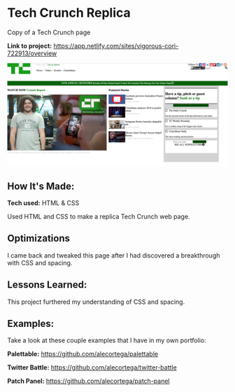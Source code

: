 # Tech Crunch Replica
Copy of a Tech Crunch page

**Link to project:** https://app.netlify.com/sites/vigorous-cori-722913/overview

![alt tag](TechCrunch.png)

## How It's Made:

**Tech used:** HTML & CSS

Used HTML and CSS to make a replica Tech Crunch web page.

## Optimizations
I came back and tweaked this page after I had discovered a breakthrough with CSS and spacing.

## Lessons Learned:

This project furthered my understanding of CSS and spacing.

## Examples:
Take a look at these couple examples that I have in my own portfolio:

**Palettable:** https://github.com/alecortega/palettable

**Twitter Battle:** https://github.com/alecortega/twitter-battle

**Patch Panel:** https://github.com/alecortega/patch-panel
